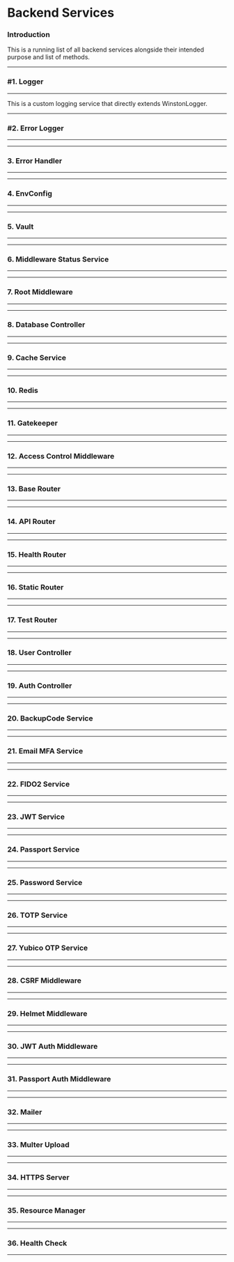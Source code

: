 # Backend Services

### **Introduction**

This is a running list of all backend services alongside their intended purpose and list of methods.
***

### **#1. Logger**
***
This is a custom logging service that directly extends WinstonLogger. 

***

### **#2. Error Logger**
***

***

### **3. Error Handler**
***

***

### **4. EnvConfig**
***

***

### **5. Vault**
***

***


### **6. Middleware Status Service**
***

***

### **7. Root Middleware**
***

***

### **8. Database Controller**
***

***

### **9. Cache Service**
***

***

### **10. Redis**
***

***

### **11. Gatekeeper**
***

***

### **12. Access Control Middleware**
***

***

### **13. Base Router**
***

***

### **14. API Router**
***

***

### **15. Health Router**
***

***

### **16. Static Router**
***

***

### **17. Test Router**
***

***

### **18. User Controller**
***

***

### **19. Auth Controller**
***

***

### **20. BackupCode Service**
***

***

### **21. Email MFA Service**
***

***

### **22. FIDO2 Service**
***

***

### **23. JWT Service**
***

***

### **24. Passport Service**
***

***

### **25. Password Service**
***

***

### **26. TOTP Service**
***

***

### **27. Yubico OTP Service**
***

***

### **28. CSRF Middleware**
***

***

### **29. Helmet Middleware**
***

***

### **30. JWT Auth Middleware**
***

***

### **31. Passport Auth Middleware**
***

***

### **32. Mailer**
***

***

### **33. Multer Upload**
***

***

### **34. HTTPS Server**
***

***

### **35. Resource Manager**
***

***

### **36. Health Check**
***
